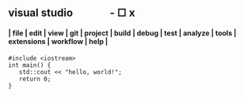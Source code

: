 ## visual studio&nbsp;&nbsp;&nbsp;&nbsp;&nbsp;&nbsp;&nbsp;&nbsp;&nbsp;&nbsp;&nbsp;&nbsp;&nbsp;&nbsp;&nbsp;- □ x
 #### | file | edit | view | git | project | build | debug | test | analyze | tools | extensions | workflow | help |

```
#include <iostream>
int main() {
   std::cout << "hello, world!";
   return 0;
}
```
